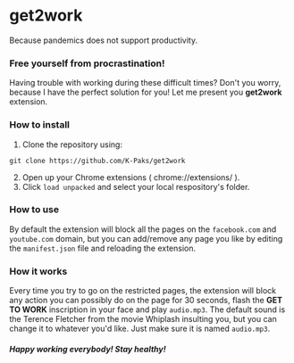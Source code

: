# get2work
Because pandemics does not support productivity.

### Free yourself from procrastination!
Having trouble with working during these difficult times? Don't you worry, because I have the perfect solution for you! 
Let me present you **get2work** extension.

### How to install
1. Clone the repository using:
```
git clone https://github.com/K-Paks/get2work
```
2. Open up your Chrome extensions ( chrome://extensions/ ).
3. Click `load unpacked` and select your local respository's folder.

### How to use
By default the extension will block all the pages on the `facebook.com` and `youtube.com` domain, but you can add/remove any page you 
like by editing the `manifest.json` file and reloading the extension.

### How it works
Every time you try to go on the restricted pages, the extension will block any action you can possibly do on the page for 30 seconds, flash the **GET TO WORK** inscription in your face and play `audio.mp3`. The default sound is the Terence Fletcher from the movie Whiplash insulting you, but you can change it to whatever you'd like. Just make sure it is named `audio.mp3`.

##### Happy working everybody! Stay healthy!
